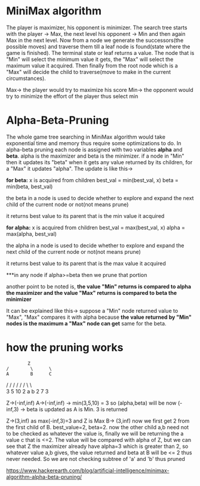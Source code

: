 # MiniMax algorithm
The player is maximizer, his opponent is minimizer. The search tree starts with the player -> Max, the next level his opponent -> Min and then again Max in the next level.
Now from a node we generate the successors(the possible moves) and traverse them till a leaf node is found(state where the game is finished). The terminal state or leaf returns a value. The node that is "Min" will select the minimum value it gets, the "Max" will select the maximum value it acquired. Then finally from the root node which is a "Max" will decide the child to traverse(move to make in the current circumstances).

Max-> the player would try to maximize his score
Min-> the opponent would try to minimize the effort of the player thus select min

# Alpha-Beta-Pruning
The whole game tree searching in MiniMax algorithm would take exponential time and memory thus require some optimizations to do. In alpha-beta pruning each node is assigned with two variables <b>alpha</b> and <b>beta</b>. alpha is the maximizer and beta is the minimizer. if a node in "Min" then it updates its "beta" when it gets any value returned by its children, for a "Max" it updates "alpha". The update is like this->

<b>for beta:</b>
x is acquired from children
best_val = min(best_val, x)
beta = min(beta, best_val)

the beta in a node is used to decide whether to explore and expand the next child of the current node or not(not means prune)

it returns best value to its parent that is the min value it acquired

<b>for alpha:</b>
x is acquired from children
best_val = max(best_val, x)
alpha = max(alpha, best_val)

the alpha in a node is used to decide whether to explore and expand the next child of the current node or not(not means prune)

it returns best value to its parent that is the max value it acquired

***in any node if alpha>=beta then we prune that portion

another point to be noted is, <b>the value "Min" returns is compared to alpha the maximizer and the value "Max" returns is compared to beta the minimizer</b>

It can be explained like this-> suppose a "Min" node returned value to "Max", "Max" compares it with alpha because <b>the value returned by "Min" nodes is the maximum a "Max" node can get</b>
same for the beta.

# how the pruning works
	   		Z
	/ 		 \  	\
	A   	 B  	C
  / / /		/ / /   \ \ \
  3 5 10	2 a b   2 7 3

Z->(-inf,inf)
A->(-inf,inf) -> min(3,5,10) = 3 so (alpha,beta) will be now (-inf,3) -> beta is updated as A is Min. 3 is returned

Z->(3,inf) as max(-inf,3)=3 and Z is Max
B-> (3,inf)
now we first get 2 from the first child of B. best_value=2, beta=2. now the other child a,b need not to be checked as whatever the value is, finally we will be returning the a value c that is <=2. The value will be compared with alpha of Z, but we can see that Z the maximizer already have alpha=3 which is greater than 2, so whatever value a,b gives, the value returned and beta at B will be <= 2 thus never needed. So we are not checking subtree of 'a' and 'b' thus pruned

https://www.hackerearth.com/blog/artificial-intelligence/minimax-algorithm-alpha-beta-pruning/